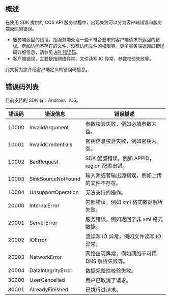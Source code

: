 ## 概述

在使用 SDK 提供的 COS API 服务过程中，出现失败可以分为客户端错误和服务端返回的错误。

- 服务端返回的错误，指服务端处理一些不符合要求的客户端请求所返回的错误。例如访问不存在的文件，没有访问文件的权限等。更多服务端返回的错误码详细信息，请参见 [API 错误码](https://cloud.tencent.com/document/product/436/7730)。
- 客户端错误，主要是指网络异常、文件读写 IO 异常、参数校验失败等。

此文将为您介绍客户端定义的错误码信息。

## 错误码列表
目前支持的 SDK 有：Android、iOS。

|错误码|错误信息|错误描述|
| ------ |--------- | ---- |
|10000|InvalidArgument|参数校验失败，例如必填参数为空。|
|10001|InvalidCredentials|密钥信息校验失败，例如密钥为空。|
|10002|BadRequest|SDK 配置错误，例如 APPID，region 配置出错。|
|10003|SinkSourceNotFound|输入源或者输出源错误，例如上传的文件不存在。|
|10004|UnsupportOperation| 无法支持的操作。|
|20000|InternalError|内部错误，例如 xml 格式数据解析失败。|
|20001|ServerError|服务错误，例如返回了非 xml 格式数据。|
|20002|IOError|流读写 IO 异常，例如文件读写 IO 异常。|
|20003|NetworkError|网络出现异常，例如网络不可用，DNS 解析失败等。|
|20004|DataIntegrityError|数据完整性校验失败。|
|30000|UserCancelled|用户已取消了请求。|
|30001|AlreadyFinished|已执行过请求。|
